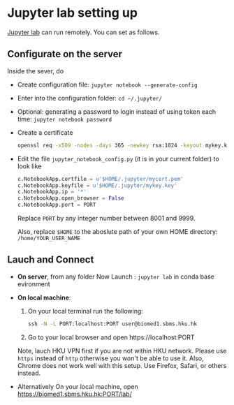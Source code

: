# Jupyter lab setting up

[Jupyter lab](https://jupyterlab.readthedocs.io) can run remotely. You can set 
as follows.

## Configurate on the server
Inside the sever, do
* Create configuration file: `jupyter notebook --generate-config`
* Enter into the configuration folder: `cd ~/.jupyter/`
* Optional: generating a password to login instead of using token each time: 
  `jupyter notebook password`
* Create a certificate
  ```bat
  openssl req -x509 -nodes -days 365 -newkey rsa:1024 -keyout mykey.key -out mycert.pem
  ```
* Edit the file `jupyter_notebook_config.py` (it is in your current folder) to look like

   ```python
   c.NotebookApp.certfile = u'$HOME/.jupyter/mycert.pem'
   c.NotebookApp.keyfile = u'$HOME/.jupyter/mykey.key'
   c.NotebookApp.ip = '*'
   c.NotebookApp.open_browser = False
   c.NotebookApp.port = PORT
   ```

  Replace `PORT` by any integer number between 8001 and 9999.
  
  Also, replace `$HOME` to the aboslute path of your own HOME directory: 
  `/home/YOUR_USER_NAME`

## Lauch and Connect
* **On server**, from any folder Now Launch : `jupyter lab` in conda base 
  evironment

* **On local machine**: 
  1. On your local terminal run the following:
     ```bat
     ssh -N -L PORT:localhost:PORT user@biomed1.sbms.hku.hk
     ```
  2. Go to your local browser and open https://localhost:PORT

     

  Note, lauch HKU VPN first if you are not within HKU network. Please use `https` instead of `http` otherwise 
  you won't be able to use it. Also, Chrome does not work well with this setup. 
  Use Firefox, Safari, or others instead.

* Alternatively On your local machine, open https://biomed1.sbms.hku.hk:PORT/lab/
